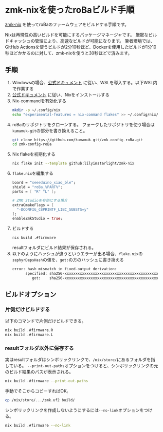 # zmk-nixを使ったroBaビルド手順

[zmk-nix](https://github.com/lilyinstarlight/zmk-nix) を使ってroBaのファームウェアをビルドする手順です。

Nixは再現性の高いビルドを可能にするパッケージマネージャです。
厳密なビルドキャッシュの管理により、高速なビルドが可能になります。
筆者環境では、GitHub Actionsを使うビルドが2分10秒ほど、Dockerを使用したビルドが1分10秒ほどかかるのに対して、zmk-nixを使うと30秒ほどで済みます。

## 手順
1. Windowsの場合、[公式ドキュメント](https://learn.microsoft.com/ja-jp/windows/wsl/install) に従い、WSLを導入する。以下WSL内で作業する
1. [公式ドキュメント](https://nixos.org/download/) に従い、Nixをインストールする
1. Nix-commandを有効化する
   ```sh
   mkdir -p ~/.config/nix
   echo "experimental-features = nix-command flakes" >> ~/.config/nix/nix.conf
   ```
1. roBaのリポジトリをクローンする。
  フォークしたリポジトリを使う場合は`kumamuk-git`の部分を書き換えること。
   ```sh
   git clone https://github.com/kumamuk-git/zmk-config-roBa.git
   cd zmk-config-roBa
   ```
1. Nix flakeを初期化する
   ```sh
   nix flake init --template github:lilyinstarlight/zmk-nix
   ```
2. `flake.nix`を編集する
   ```nix
   board = "seeeduino_xiao_ble";
   shield = "roBa_%PART%";
   parts = [ "R" "L" ];

   # ZMK Studioを有効にする場合
   extraCmakeFlags = [
     "-DCONFIG_CBPRINTF_LIBC_SUBSTS=y"
   ];
   enableZmkStudio = true;
   ```
1. ビルドする
   ```sh
   nix build .#firmware
   ```
   resultフォルダにビルド結果が保存される。
1. 以下のようにハッシュが違うというエラーが出る場合、`flake.nix`の`zephyrDepsHash`の値を、`got:`の方のハッシュに書き換える
   ```sh
   error: hash mismatch in fixed-output derivation:
         specified: sha256-xxxxxxxxxxxxxxxxxxxxxxxxxxxxxxxxxxxxxxxxxxxx
            got:    sha256-xxxxxxxxxxxxxxxxxxxxxxxxxxxxxxxxxxxxxxxxxxxx
   ```

## ビルドオプション
### 片側だけビルドする
以下のコマンドで片側だけビルドできる。
```sh
nix build .#firmware.R
nix build .#firmware.L
```

### resultフォルダ以外に保存する
実はresultフォルダはシンボリックリンクで、`/nix/store/`にあるフォルダを指している。
`--print-out-paths`オプションをつけると、シンボリックリンクの元のビルド結果のパスが表示される。
```sh
nix build .#firmware --print-out-paths
```

手動でそこからコピーすればOK。
```sh
cp /nix/store/.../zmk.uf2 build/
```

シンボリックリンクを作成しないようにするには`--no-link`オプションをつける。
```sh
nix build .#firmware --no-link
```
